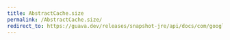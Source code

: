 ```yaml
---
title: AbstractCache.size
permalink: /AbstractCache.size/
redirect_to: https://guava.dev/releases/snapshot-jre/api/docs/com/google/common/cache/AbstractCache.html#size--
---
```

